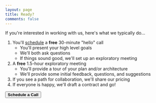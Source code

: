 ```yaml
---
layout: page
title: Ready?
comments: false
---
```


If you're interested in working with us, here's what we typically do...

1. You'll <a target="_blank" href="https://calendly.com/simplestep">schedule</a> a **free** 30-minute "hello" call
    * You'll present your high level goals
    * We'll both ask questions
    * If things sound good, we'll set up an exploratory meeting
1. A **free** 1.5-hour exploratory meeting
    * You'll provide a tour of your plan and/or architecture
    * We'll provide some initial feedback, questions, and suggestions
1. If you see a path for collaboration, we'll share our pricing
1. If everyone is happy, we'll draft a contract and go!

<form>
<button class="btn btn-lg btn-primary" formaction="https://calendly.com/simplestep"><b>Schedule a Call</b></button>
</form>